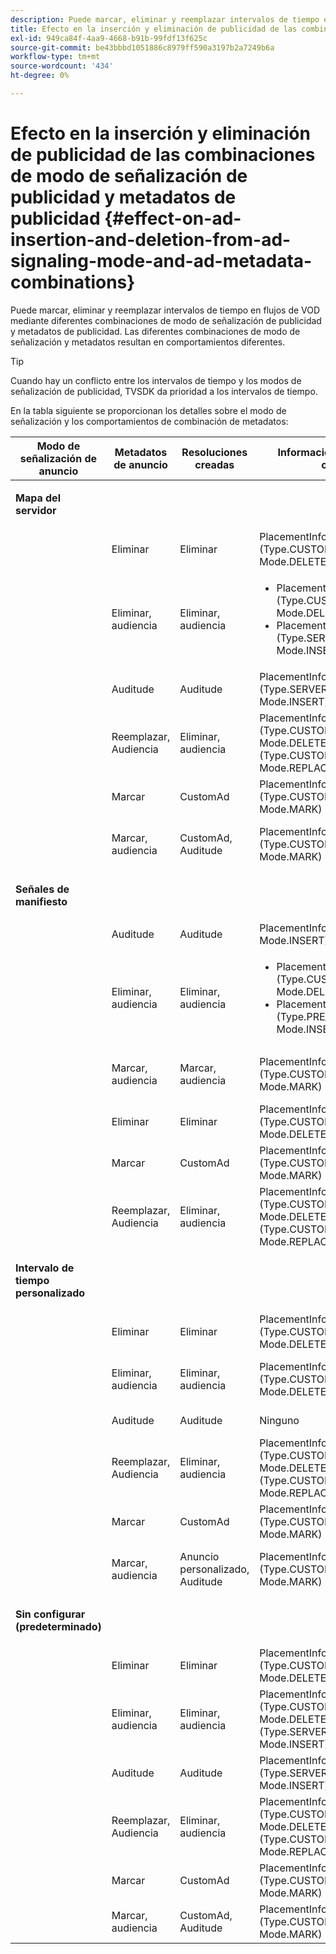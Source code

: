 ```yaml
---
description: Puede marcar, eliminar y reemplazar intervalos de tiempo en flujos de VOD mediante diferentes combinaciones de modo de señalización de publicidad y metadatos de publicidad. Las diferentes combinaciones de modo de señalización y metadatos resultan en comportamientos diferentes.
title: Efecto en la inserción y eliminación de publicidad de las combinaciones de modo de señalización de publicidad y metadatos de publicidad
exl-id: 949ca84f-4aa9-4668-b91b-99fdf13f625c
source-git-commit: be43bbbd1051886c8979ff590a3197b2a7249b6a
workflow-type: tm+mt
source-wordcount: '434'
ht-degree: 0%

---
```


# Efecto en la inserción y eliminación de publicidad de las combinaciones de modo de señalización de publicidad y metadatos de publicidad {#effect-on-ad-insertion-and-deletion-from-ad-signaling-mode-and-ad-metadata-combinations}

Puede marcar, eliminar y reemplazar intervalos de tiempo en flujos de VOD mediante diferentes combinaciones de modo de señalización de publicidad y metadatos de publicidad. Las diferentes combinaciones de modo de señalización y metadatos resultan en comportamientos diferentes.

>[!TIP]
>
>Cuando hay un conflicto entre los intervalos de tiempo y los modos de señalización de publicidad, TVSDK da prioridad a los intervalos de tiempo.

En la tabla siguiente se proporcionan los detalles sobre el modo de señalización y los comportamientos de combinación de metadatos:

<table id="table_6044AA1ACFA244FA814EA2D0766C6D12"> 
 <thead> 
  <tr> 
   <th class="entry"> Modo de señalización de anuncio </th> 
   <th class="entry"> Metadatos de anuncio </th> 
   <th class="entry"> Resoluciones creadas </th> 
   <th class="entry"><span class="codeph"> Información de ubicación</span> created </th> 
   <th class="entry"> Comportamiento resultante </th> 
  </tr> 
 </thead>
 <tbody> 
  <tr> 
   <td colname="1"> <p><b>Mapa del servidor</b> </p> </td> 
   <td colname="2"> </td> 
   <td colname="3"> </td> 
   <td colname="4"> </td> 
   <td colname="5"> </td> 
  </tr> 
  <tr> 
   <td> </td> 
   <td> Eliminar </td> 
   <td> Eliminar </td> 
   <td><span class="codeph"> PlacementInfo (Type.CUSTOM_TIME_RANGE, Mode.DELETE)</span> </td> 
   <td> Intervalos eliminados </td> 
  </tr> 
  <tr> 
   <td></td> 
   <td> Eliminar, audiencia </td> 
   <td> Eliminar, audiencia </td> 
   <td> 
    <ul id="ul_E0A2F885E93B4D23A486C37B305E17D8"> 
     <li id="li_D977B398D3904A44AFEC4B05AB0E3340"><span class="codeph"> PlacementInfo (Type.CUSTOM_TIME_RANGE, Mode.DELETE), </span> </li> 
     <li id="li_439886CB38AA46239C2E40352443888A"><span class="codeph"> PlacementInfo (Type.SERVER_MAP, Mode.INSERT)</span> </li> 
    </ul> </td> 
   <td> Intervalos eliminados, anuncios insertados </td> 
  </tr> 
  <tr> 
   <td></td> 
   <td> Auditude </td> 
   <td> Auditude </td> 
   <td><span class="codeph"> PlacementInfo (Type.SERVER_MAP, Mode.INSERT)</span> </td> 
   <td> Anuncios insertados </td> 
  </tr> 
  <tr> 
   <td></td> 
   <td> Reemplazar, Audiencia </td> 
   <td> Eliminar, audiencia </td> 
   <td><span class="codeph"> PlacementInfo (Type.CUSTOM_TIME_RANGE, Mode.DELETE), PlacementInfo (Type.CUSTOM_TIME_RANGE, Mode.REPLACE)</span> </td> 
   <td> Intervalos reemplazados </td> 
  </tr> 
  <tr> 
   <td></td> 
   <td> Marcar </td> 
   <td> CustomAd </td> 
   <td><span class="codeph"> PlacementInfo (Type.CUSTOM_TIME_RANGE, Mode.MARK)</span> </td> 
   <td> Intervalos marcados </td> 
  </tr> 
  <tr> 
   <td></td> 
   <td> Marcar, audiencia </td> 
   <td> CustomAd, Auditude </td> 
   <td><span class="codeph"> PlacementInfo (Type.CUSTOM_TIME_RANGE, Mode.MARK)</span> </td> 
   <td> Intervalos marcados, sin anuncios insertados </td> 
  </tr> 
  <tr> 
   <td colname="1"> <p><b>Señales de manifiesto</b> </p> </td> 
   <td colname="2"> </td> 
   <td colname="3"> </td> 
   <td colname="4"> </td> 
   <td colname="5"> </td> 
  </tr> 
  <tr> 
   <td></td> 
   <td> Auditude </td> 
   <td> Auditude </td> 
   <td><span class="codeph"> PlacementInfo (Type.PRE_ROLL, Mode.INSERT)</span> </td> 
   <td> Anuncios insertados </td> 
  </tr> 
  <tr> 
   <td></td> 
   <td> Eliminar, audiencia </td> 
   <td> Eliminar, audiencia </td> 
   <td> 
    <ul id="ul_2DD298538E9344B9BAB882485BB57747"> 
     <li id="li_F39A69EFA7ED45C18978A2C462AF7641"><span class="codeph"> PlacementInfo (Type.CUSTOM_TIME_RANGE, Mode.DELETE)</span> </li> 
     <li id="li_8CCDA3B1C63F4BC396F28F443D8C42F8"><span class="codeph"> PlacementInfo (Type.PRE_ROLL, Mode.INSERT)</span> </li> 
    </ul> </td> 
   <td> Intervalos eliminados, anuncios insertados </td> 
  </tr> 
  <tr> 
   <td></td> 
   <td> Marcar, audiencia </td> 
   <td> Marcar, audiencia </td> 
   <td><span class="codeph"> PlacementInfo (Type.CUSTOM_TIME_RANGE, Mode.MARK)</span> </td> 
   <td> Intervalos marcados, sin anuncios insertados </td> 
  </tr> 
  <tr> 
   <td></td> 
   <td> Eliminar </td> 
   <td> Eliminar </td> 
   <td><span class="codeph"> PlacementInfo (Type.CUSTOM_TIME_RANGE, Mode.DELETE)</span> </td> 
   <td> Intervalos eliminados </td> 
  </tr> 
  <tr> 
   <td></td> 
   <td> Marcar </td> 
   <td> CustomAd </td> 
   <td><span class="codeph"> PlacementInfo (Type.CUSTOM_TIME_RANGE, Mode.MARK)</span> </td> 
   <td> Intervalos marcados </td> 
  </tr> 
  <tr> 
   <td></td> 
   <td> Reemplazar, Audiencia </td> 
   <td> Eliminar, audiencia </td> 
   <td><span class="codeph"> PlacementInfo (Type.CUSTOM_TIME_RANGE, Mode.DELETE), PlacementInfo (Type.CUSTOM_TIME_RANGE, Mode.REPLACE)</span> </td> 
   <td> Intervalos reemplazados </td> 
  </tr> 
  <tr> 
   <td colname="1"> <p><b>Intervalo de tiempo personalizado</b> </p> </td> 
   <td colname="2"> </td> 
   <td colname="3"> </td> 
   <td colname="4"> </td> 
   <td colname="5"> </td> 
  </tr> 
  <tr> 
   <td></td> 
   <td> Eliminar </td> 
   <td> Eliminar </td> 
   <td><span class="codeph"> PlacementInfo (Type.CUSTOM_TIME_RANGE, Mode.DELETE)</span> </td> 
   <td> Intervalos eliminados </td> 
  </tr> 
  <tr> 
   <td></td> 
   <td> Eliminar, audiencia </td> 
   <td> Eliminar, audiencia </td> 
   <td><span class="codeph"> PlacementInfo (Type.CUSTOM_TIME_RANGE, Mode.DELETE)</span> </td> 
   <td> Intervalos eliminados, sin anuncios insertados </td> 
  </tr> 
  <tr> 
   <td></td> 
   <td> Auditude </td> 
   <td> Auditude </td> 
   <td> Ninguno </td> 
   <td> No hay anuncios insertados </td> 
  </tr> 
  <tr> 
   <td></td> 
   <td> Reemplazar, Audiencia </td> 
   <td> Eliminar, audiencia </td> 
   <td><span class="codeph"> PlacementInfo (Type.CUSTOM_TIME_RANGE, Mode.DELETE), PlacementInfo (Type.CUSTOM_TIME_RANGE, Mode.REPLACE)</span> </td> 
   <td> Intervalos reemplazados por anuncios </td> 
  </tr> 
  <tr> 
   <td></td> 
   <td> Marcar </td> 
   <td> CustomAd </td> 
   <td><span class="codeph"> PlacementInfo (Type.CUSTOM_TIME_RANGE, Mode.MARK)</span> </td> 
   <td> Intervalos marcados </td> 
  </tr> 
  <tr> 
   <td></td> 
   <td> Marcar, audiencia </td> 
   <td> Anuncio personalizado, Auditude </td> 
   <td><span class="codeph"> PlacementInfo (Type.CUSTOM_TIME_RANGE, Mode.MARK)</span> </td> 
   <td> Intervalos marcados, sin anuncios insertados </td> 
  </tr> 
  <tr> 
   <td colname="1"> <p><b>Sin configurar (predeterminado)</b> </p> </td> 
   <td colname="2"> </td> 
   <td colname="3"> </td> 
   <td colname="4"> </td> 
   <td colname="5"> </td> 
  </tr> 
  <tr> 
   <td></td> 
   <td> Eliminar </td> 
   <td> Eliminar </td> 
   <td><span class="codeph"> PlacementInfo (Type.CUSTOM_TIME_RANGE, Mode.DELETE)</span> </td> 
   <td> Intervalos eliminados </td> 
  </tr> 
  <tr> 
   <td></td> 
   <td> Eliminar, audiencia </td> 
   <td> Eliminar, audiencia </td> 
   <td><span class="codeph"> PlacementInfo (Type.CUSTOM_TIME_RANGE, Mode.DELETE), PlacementInfo (Type.SERVER_MAP, Mode.INSERT)</span> </td> 
   <td> Intervalos eliminados, anuncios insertados </td> 
  </tr> 
  <tr> 
   <td></td> 
   <td> Auditude </td> 
   <td> Auditude </td> 
   <td><span class="codeph"> PlacementInfo (Type.SERVER_MAP, Mode.INSERT)</span> </td> 
   <td> Anuncios insertados </td> 
  </tr> 
  <tr> 
   <td></td> 
   <td> Reemplazar, Audiencia </td> 
   <td> Eliminar, audiencia </td> 
   <td><span class="codeph"> PlacementInfo (Type.CUSTOM_TIME_RANGE, Mode.DELETE), PlacementInfo (Type.CUSTOM_TIME_RANGE, Mode.REPLACE)</span> </td> 
   <td> Intervalos reemplazados por anuncios </td> 
  </tr> 
  <tr> 
   <td></td> 
   <td> Marcar </td> 
   <td> CustomAd </td> 
   <td><span class="codeph"> PlacementInfo (Type.CUSTOM_TIME_RANGE, Mode.MARK)</span> </td> 
   <td> Intervalos marcados </td> 
  </tr> 
  <tr> 
   <td></td> 
   <td> Marcar, audiencia </td> 
   <td> CustomAd, Auditude </td> 
   <td><span class="codeph"> PlacementInfo (Type.CUSTOM_TIME_RANGE, Mode.MARK)</span> </td> 
   <td> Intervalos marcados </td> 
  </tr> 
 </tbody> 
</table>
